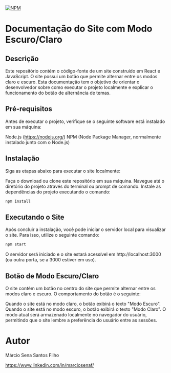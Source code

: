 [![NPM](https://img.shields.io/npm/l/react)](https://github.com/marciosenaf/botao-dark/blob/main/README.md)

# Documentação do Site com Modo Escuro/Claro

## Descrição
Este repositório contém o código-fonte de um site construído em React e JavaScript. O site possui um botão que permite alternar entre os modos claro e escuro. Esta documentação tem o objetivo de orientar o desenvolvedor sobre como executar o projeto localmente e explicar o funcionamento do botão de alternância de temas.

## Pré-requisitos
Antes de executar o projeto, verifique se o seguinte software está instalado em sua máquina:

Node.js (https://nodejs.org/)
NPM (Node Package Manager, normalmente instalado junto com o Node.js)
## Instalação
Siga as etapas abaixo para executar o site localmente:

Faça o download ou clone este repositório em sua máquina.
Navegue até o diretório do projeto através do terminal ou prompt de comando.
Instale as dependências do projeto executando o comando:
```bash
npm install
```

## Executando o Site
Após concluir a instalação, você pode iniciar o servidor local para visualizar o site. Para isso, utilize o seguinte comando:


```bash 
npm start
```
O servidor será iniciado e o site estará acessível em http://localhost:3000 (ou outra porta, se a 3000 estiver em uso).

## Botão de Modo Escuro/Claro
O site contém um botão no centro do site que permite alternar entre os modos claro e escuro. O comportamento do botão é o seguinte:

Quando o site está no modo claro, o botão exibirá o texto "Modo Escuro".
Quando o site está no modo escuro, o botão exibirá o texto "Modo Claro".
O modo atual será armazenado localmente no navegador do usuário, permitindo que o site lembre a preferência do usuário entre as sessões.

# Autor

Márcio Sena Santos Filho

https://www.linkedin.com/in/marciosenaf/
